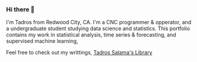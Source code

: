 ### Hi there 👋

I'm Tadros from Redwood City, CA. I'm a CNC programmer & opperator, and a undergraduate student studying data science and statistics. This portfolio contains my work in statistical analysis, time series & forecasting, and supervised machine learning,

Feel free to check out my writtings, [Tadros Salama's Library](https://www.notion.so/Tadros-Salama-s-Library-3834ececb35a40969189b7ac3fb652c2)

